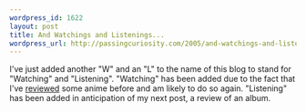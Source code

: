 ```yaml
--- 
wordpress_id: 1622
layout: post
title: And Watchings and Listenings...
wordpress_url: http://passingcuriosity.com/2005/and-watchings-and-listenings/
---
```

I've just added another "W" and an "L" to the name of this blog to stand for "Watching" and "Listening". "Watching" has been added due to the fact that I've <a href="http://troacss.blogspot.com/2005/07/that-w-is-now-for-watching-too.html">reviewed</a> some anime before and am likely to do so again. "Listening" has been added in anticipation of my next post, a review of an album.
